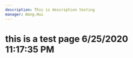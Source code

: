 ```yaml
---
description: This is description testing
manager: Wang.Hui
---
```

# this is a test page 6/25/2020 11:17:35 PM